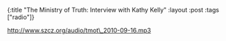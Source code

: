 {:title "The Ministry of Truth: Interview with Kathy Kelly"
:layout :post
:tags  ["radio"]}

<http://www.szcz.org/audio/tmot\_2010-09-16.mp3>


